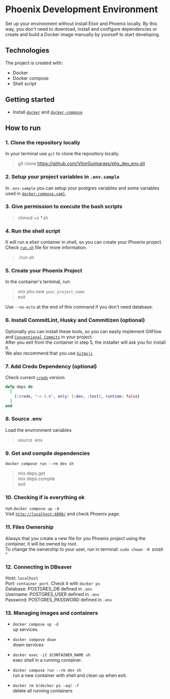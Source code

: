 # Phoenix Development Environment

Set up your environment without install Elixir and Phoenix locally.
By this way, you don't need to download, install and configure dependencies or create and build a Docker image manually by yourself to start developing.

## Technologies

The project is created with:

- Docker
- Docker compose
- Shell script

## Getting started

- Install [`docker`](https://docs.docker.com/engine/install/) and [`docker-compose`](https://docs.docker.com/compose/install/)

## How to run

### 1. Clone the repository locally  

In your terminal use `git` to clone the repository locally.
> git clone <https://github.com/VitorGuimaraes/phx_dev_env.git>

### 2. Setup your project variables in `.env.sample`

In `.env.sample` you can setup your postgres variables and some variables used in [`docker-compose.yaml`](https://github.com/VitorGuimaraes/phx_dev_env/blob/master/docker-compose.yaml).

### 3. Give permission to execute the bash scripts

> chmod +x *.sh

### 4. Run the shell script

It will run a elixir container in shell, so you can create your Phoenix project.  
Check [`run.sh`](https://github.com/VitorGuimaraes/phx_dev_env/blob/master/run.sh) file for more information.  
> ./run.sh

### 5. Create your Phoenix Project

In the container's terminal, run:
> mix phx.new `your_project_name`  
> exit

Use `--no-ecto` at the end of this command if you don't need database.

### 6. Install CommitLint, Husky and Commitizen (optional)

Optionally you can install these tools, so you can easily implement GitFlow and [`Conventional Commits`](https://www.conventionalcommits.org/) in your project.  
After you exit from the container in step 5, the installer will ask you for install it.  
We also recommend that you use [`Gitmoji`](https://gitmoji.dev/)

### 7. Add Credo Dependency (optional)

Check current [`credo`](https://github.com/rrrene/credo) version

```elixir
defp deps do
  [
    {:credo, "~> 1.6", only: [:dev, :test], runtime: false}
  ]
end
```

### 8. Source .env

Load the environment variables  
> source .env

### 9. Get and compile dependencies

`docker compose run --rm dev sh`
> mix deps.get  
> mix deps.compile  
> exit

### 10. Checking if is everything ok

run `docker compose up -d`  
Visit [`http://localhost:4000/`](http://localhost:4000/) and check Phoenix page.  

### 11. Files Ownership

Always that you create a new file for you Phoenix project using the container, it will be owned by root.  
To change the ownership to your user, run in terminal: `sudo chown -R $USER *`  

### 12. Connecting in DBeaver

Host: `localhost`  
Port: `container port`. Check it with `docker ps`  
Database: POSTGRES_DB defined in `.env`  
Username: POSTGRES_USER defined in `.env`  
Password: POSTGRES_PASSWORD defined in `.env`  

### 13. Managing images and containers

- `docker compose up -d`  
   up services.

- `docker compose down`  
   down services

- `docker exec -it $CONTAINER_NAME sh`  
   exec shell in a running container.

- `docker compose run --rm dev sh`  
   run a new container with shell and clean up when exit.

- `docker rm $(docker ps -aq) -f`  
   delete all running containers
